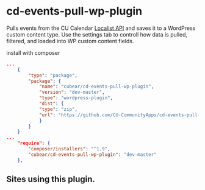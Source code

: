 # cd-events-pull-wp-plugin

Pulls events from the CU Calendar [Localist API](https://developer.localist.com/doc/api) and saves it to a WordPress custom content type.
Use the settings tab to controll how data is pulled, filtered, and loaded into WP custom content fields.

install with composer

```json
...
    {
        "type": "package",
        "package": {
            "name": "cubear/cd-events-pull-wp-plugin",
            "version": "dev-master",
            "type": "wordpress-plugin",
            "dist": {
            "type": "zip",
            "url": "https://github.com/CU-CommunityApps/cd-events-pull-wp-plugin/archive/master.zip"
            }
        }
    }
...
    "require": {
        "composer/installers": "^1.9",
        "cubear/cd-events-pull-wp-plugin": "dev-master"
    },
```
    
## Sites using this plugin.
